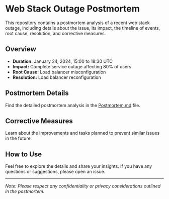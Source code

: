 # Web Stack Outage Postmortem

This repository contains a postmortem analysis of a recent web stack outage, including details about the issue, its impact, the timeline of events, root cause, resolution, and corrective measures.

## Overview

- **Duration:** January 24, 2024, 15:00 to 18:30 UTC
- **Impact:** Complete service outage affecting 80% of users
- **Root Cause:** Load balancer misconfiguration
- **Resolution:** Load balancer reconfiguration

## Postmortem Details

Find the detailed postmortem analysis in the [Postmortem.md](Postmortem.md) file.

## Corrective Measures

Learn about the improvements and tasks planned to prevent similar issues in the future.

## How to Use

Feel free to explore the details and share your insights. If you have any questions or suggestions, please open an issue.

---

*Note: Please respect any confidentiality or privacy considerations outlined in the postmortem.*
